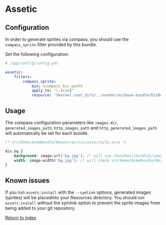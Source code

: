 # Assetic

## Configuration

In order to generate sprites via compass, you should use the `compass_sprite` filter provided by this bundle.

Set the following configuration:

```yaml
# /app/config/config.yml

assetic:
    filters:
        compass_sprite:
            bin: %compass_bin_path%
            apply_to: "\.scss$"
            resource: '%kernel.root_dir%/../vendor/es/base-bundle/ES/Bundle/BaseBundle/Resources/config/filters/compass_sprite.xml'
```

## Usage

The compass configuration parameters like `images-dir`, `generated_images_path`, `http_images_path` and `http_generated_images_path` will automatically be set for each bundle.

```css
/* src/Demo/AcmeBundle/Resources/css/sass/style.scss */

div.bg {
	background: image-url('bg.jpg'); /* will use /bundles/{bundle}/images/bg.jpg */
	width: image-width('bg.jpg'); /* will check src/Demo/AcmeBundle/Resources/public/images/bg.jpg */
}
```

## Known issues

If you run `assets:install` with the `--symlink` options, generated images (sprites) will be placedinto your Resources directory.
You should run `assets:install` without the symlink option to prevent the sprite images from being added to your git repository.

[Return to index](index.md)
